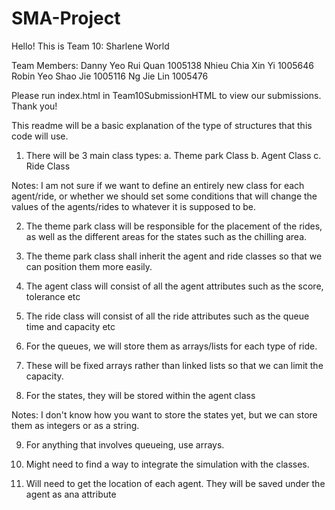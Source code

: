 # SMA-Project

Hello! This is Team 10: Sharlene World

Team Members:
Danny Yeo Rui Quan 1005138
Nhieu Chia Xin Yi 1005646
Robin Yeo Shao Jie 1005116
Ng Jie Lin 1005476

Please run index.html in Team10SubmissionHTML to view our submissions. Thank you!

This readme will be a basic explanation of the type of structures
that this code will use.

1. There will be 3 main class types:
    a. Theme park Class
    b. Agent Class
    c. Ride Class

Notes: I am not sure if we want to define an entirely new class
for each agent/ride, or whether we should set some conditions that
will change the values of the agents/rides to whatever it is supposed to be.

2. The theme park class will be responsible for the placement of the 
rides, as well as the different areas for the states such as the chilling area.

3. The theme park class shall inherit the agent and ride classes so that we can
position them more easily.

4. The agent class will consist of all the agent attributes such as the score, tolerance etc

5. The ride class will consist of all the ride attributes such as the queue time and capacity etc

6. For the queues, we will store them as arrays/lists for each type of ride.

7. These will be fixed arrays rather than linked lists so that we can limit the capacity.

8. For the states, they will be stored within the agent class

Notes: I don't know how you want to store the states yet, but we can store them as integers or as a string.

9. For anything that involves queueing, use arrays.

10. Might need to find a way to integrate the simulation with the classes.

11. Will need to get the location of each agent. They will be saved under the agent as ana attribute
